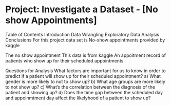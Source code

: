 # Project: Investigate a Dataset - [No show Appointments]
Table of Contents
Introduction
Data Wrangling
Exploratory Data Analysis
Conclusions
For this project data set is No-show appointments provided by kaggle

The no show appointment
This data is from kaggle
An appoitment record of patients who show up for their scheduled appointments 

Questions for Analysis
What factors are important for us to know in order to predict if a patient will show up for their scheduled appointment?
a) What gender is more likely to not to show up?
b) What age groups are more likely to not show up?
c) What’s the correlation between the diagnosis of the patient and showing up?
d) Does the time gap between the scheduled day and appoinmtment day affect the likelyhood of a patient to show up?
